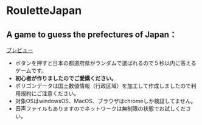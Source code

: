 # RouletteJapan
## A game to guess the prefectures of Japan：  
[プレビュー](https://0712kazu.github.io/RouletteJapan/index.html)  
  
- ボタンを押すと日本の都道府県がランダムで選ばれるので５秒以内に答えるゲームです。  
- **初心者が作りましたのでご愛嬌ください。**  
- ポリゴンデータは国土数値情報（行政区域）を加工して作成しましたので利用規約にご注意ください。  
- 対象OSはwindowsOS、MacOS、ブラウザはchromeしか検証してません。  
- 音声ファイルもありますのでネットワークは無制限の状態でお試しください。  
